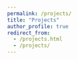 ```yaml
---
permalink: /projects/
title: "Projects"
author_profile: true
redirect_from: 
  - /projects.html
  - /projects/
---
```

